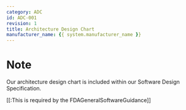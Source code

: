 ```yaml
---
category: ADC
id: ADC-001
revision: 1
title: Architecture Design Chart
manufacturer_name: {{ system.manufacturer_name }}
---
```


# Note

Our architecture design chart is included within our Software Design Specification.

[[:This is required by the FDAGeneralSoftwareGuidance]]
